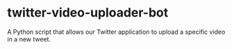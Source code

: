 # twitter-video-uploader-bot
A Python script that allows our Twitter application to upload a specific video in a new tweet.

